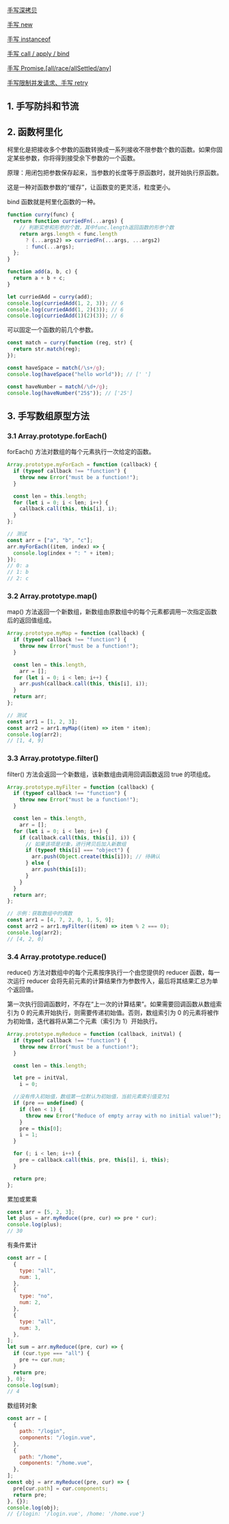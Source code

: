 [手写深拷贝](./深拷贝与浅拷贝.md)

[手写 new](./原型与原型链.md#3-new-的实现原理)

[手写 instanceof](./原型与原型链.md#7-instanceof-的实现原理)

[手写 call / apply / bind](./this和call、apply、bind.md#5-手写-call-和-apply)

[手写 Promise.[all/race/allSettled/any]](./异步和Promise.md#32-promiseall)

[手写限制并发请求、手写 retry](./异步和Promise.md#4-手写题)

## 1. 手写防抖和节流

## 2. 函数柯里化

柯里化是把接收多个参数的函数转换成一系列接收不限参数个数的函数。如果你固定某些参数，你将得到接受余下参数的一个函数。

原理：用闭包把参数保存起来，当参数的长度等于原函数时，就开始执行原函数。

这是一种对函数参数的“缓存”，让函数变的更灵活，粒度更小。

bind 函数就是柯里化函数的一种。

```javascript
function curry(func) {
  return function curriedFn(...args) {
    // 判断实参和形参的个数，其中func.length返回函数的形参个数
    return args.length < func.length
      ? (...args2) => curriedFn(...args, ...args2)
      : func(...args);
  };
}
```

```javascript
function add(a, b, c) {
  return a + b + c;
}

let curriedAdd = curry(add);
console.log(curriedAdd(1, 2, 3)); // 6
console.log(curriedAdd(1, 2)(3)); // 6
console.log(curriedAdd(1)(2)(3)); // 6
```

可以固定一个函数的前几个参数。

```javascript
const match = curry(function (reg, str) {
  return str.match(reg);
});

const haveSpace = match(/\s+/g);
console.log(haveSpace("hello world")); // [' ']

const haveNumber = match(/\d+/g);
console.log(haveNumber("25$")); // ['25']
```

## 3. 手写数组原型方法

### 3.1 Array.prototype.forEach()

forEach() 方法对数组的每个元素执行一次给定的函数。

```javascript
Array.prototype.myForEach = function (callback) {
  if (typeof callback !== "function") {
    throw new Error("must be a function!");
  }

  const len = this.length;
  for (let i = 0; i < len; i++) {
    callback.call(this, this[i], i);
  }
};
```

```javascript
// 测试
const arr = ["a", "b", "c"];
arr.myForEach((item, index) => {
  console.log(index + ": " + item);
});
// 0: a
// 1: b
// 2: c
```

### 3.2 Array.prototype.map()

map() 方法返回一个新数组，新数组由原数组中的每个元素都调用一次指定函数后的返回值组成。

```javascript
Array.prototype.myMap = function (callback) {
  if (typeof callback !== "function") {
    throw new Error("must be a function!");
  }

  const len = this.length,
    arr = [];
  for (let i = 0; i < len; i++) {
    arr.push(callback.call(this, this[i], i));
  }
  return arr;
};
```

```javascript
// 测试
const arr1 = [1, 2, 3];
const arr2 = arr1.myMap((item) => item * item);
console.log(arr2);
// [1, 4, 9]
```

### 3.3 Array.prototype.filter()

filter() 方法会返回一个新数组，该新数组由调用回调函数返回 true 的项组成。

```javascript
Array.prototype.myFilter = function (callback) {
  if (typeof callback !== "function") {
    throw new Error("must be a function!");
  }

  const len = this.length,
    arr = [];
  for (let i = 0; i < len; i++) {
    if (callback.call(this, this[i], i)) {
      // 如果该项是对象，进行拷贝后加入新数组
      if (typeof this[i] === "object") {
        arr.push(Object.create(this[i])); // 待确认
      } else {
        arr.push(this[i]);
      }
    }
  }
  return arr;
};
```

```javascript
// 示例：获取数组中的偶数
const arr1 = [4, 7, 2, 0, 1, 5, 9];
const arr2 = arr1.myFilter((item) => item % 2 === 0);
console.log(arr2);
// [4, 2, 0]
```

### 3.4 Array.prototype.reduce()

reduce() 方法对数组中的每个元素按序执行一个由您提供的 reducer 函数，每一次运行 reducer 会将先前元素的计算结果作为参数传入，最后将其结果汇总为单个返回值。

第一次执行回调函数时，不存在“上一次的计算结果”。如果需要回调函数从数组索引为 0 的元素开始执行，则需要传递初始值。否则，数组索引为 0 的元素将被作为初始值，迭代器将从第二个元素（索引为 1）开始执行。

```javascript
Array.prototype.myReduce = function (callback, initVal) {
  if (typeof callback !== "function") {
    throw new Error("must be a function!");
  }

  const len = this.length;

  let pre = initVal,
    i = 0;

  //没有传入初始值，数组第一位默认为初始值，当前元素索引值变为1
  if (pre == undefined) {
    if (len < 1) {
      throw new Error("Reduce of empty array with no initial value!");
    }
    pre = this[0];
    i = 1;
  }

  for (; i < len; i++) {
    pre = callback.call(this, pre, this[i], i, this);
  }

  return pre;
};
```

累加或累乘

```javascript
const arr = [5, 2, 3];
let plus = arr.myReduce((pre, cur) => pre * cur);
console.log(plus);
// 30
```

有条件累计

```javascript
const arr = [
  {
    type: "all",
    num: 1,
  },
  {
    type: "no",
    num: 2,
  },
  {
    type: "all",
    num: 3,
  },
];
let sum = arr.myReduce((pre, cur) => {
  if (cur.type === "all") {
    pre += cur.num;
  }
  return pre;
}, 0);
console.log(sum);
// 4
```

数组转对象

```javascript
const arr = [
  {
    path: "/login",
    components: "/login.vue",
  },
  {
    path: "/home",
    components: "/home.vue",
  },
];
const obj = arr.myReduce((pre, cur) => {
  pre[cur.path] = cur.components;
  return pre;
}, {});
console.log(obj);
// {/login: '/login.vue', /home: '/home.vue'}
```
